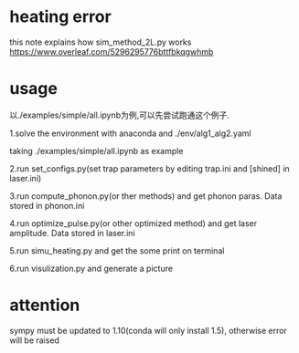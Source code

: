 # heating error
this note explains how sim_method_2L.py works
https://www.overleaf.com/5296295776bttfbkqgwhmb

# usage

以./examples/simple/all.ipynb为例,可以先尝试跑通这个例子.

1.solve the environment with anaconda and ./env/alg1_alg2.yaml

taking ./examples/simple/all.ipynb as example

2.run set_configs.py(set trap parameters by editing trap.ini and [shined] in laser.ini)

3.run compute_phonon.py(or ther methods) and get phonon paras. Data stored in phonon.ini

4.run optimize_pulse.py(or other optimized method) and get laser amplitude. Data stored in laser.ini

5.run simu_heating.py and get the some print on terminal

6.run visulization.py and generate a picture

# attention
sympy must be updated to 1.10(conda will only install 1.5), otherwise error will be raised
